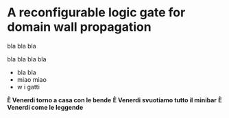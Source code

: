 A reconfigurable logic gate for domain wall propagation
===

bla bla bla

bla bla 
bla bla
* bla bla
* miao miao 
* w i gatti

__È Venerdi torno a casa con le bende__
__È Venerdi svuotiamo tutto il minibar__
__È Venerdi come le leggende__

